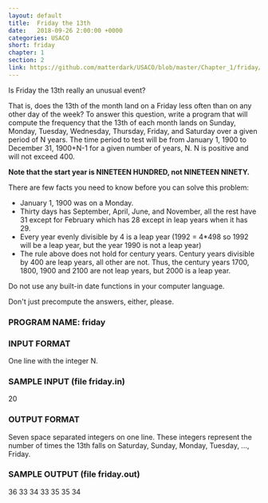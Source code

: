 ```yaml
---
layout: default
title:  Friday the 13th
date:   2018-09-26 2:00:00 +0000
categories: USACO
short: friday
chapter: 1
section: 2
link: https://github.com/matterdark/USACO/blob/master/Chapter_1/friday/friday.java
---
```


Is Friday the 13th really an unusual event?

That is, does the 13th of the month land on a Friday less often than on any other day of the week? To answer this question, write a program that will compute the frequency that the 13th of each month lands on Sunday, Monday, Tuesday, Wednesday, Thursday, Friday, and Saturday over a given period of N years. The time period to test will be from January 1, 1900 to December 31, 1900+N-1 for a given number of years, N. N is positive and will not exceed 400.

**Note that the start year is NINETEEN HUNDRED, not NINETEEN NINETY.**

There are few facts you need to know before you can solve this problem:

*   January 1, 1900 was on a Monday.
*   Thirty days has September, April, June, and November, all the rest have 31 except for February which has 28 except in leap years when it has 29.
*   Every year evenly divisible by 4 is a leap year (1992 = 4\*498 so 1992 will be a leap year, but the year 1990 is not a leap year)
*   The rule above does not hold for century years. Century years divisible by 400 are leap years, all other are not. Thus, the century years 1700, 1800, 1900 and 2100 are not leap years, but 2000 is a leap year.

Do not use any built-in date functions in your computer language.

Don't just precompute the answers, either, please.

### PROGRAM NAME: friday

### INPUT FORMAT

One line with the integer N.

### SAMPLE INPUT (file friday.in)

20

### OUTPUT FORMAT

Seven space separated integers on one line. These integers represent the number of times the 13th falls on Saturday, Sunday, Monday, Tuesday, ..., Friday.

### SAMPLE OUTPUT (file friday.out)

36 33 34 33 35 35 34